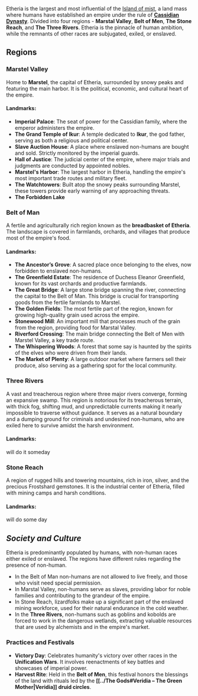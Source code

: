 Etheria is the largest and most influential of the [Island of mist](Islands.md), a land mass where humans have established an empire under the rule of **[Cassidian Dynasty](../Cassidian%20Dynasty.md)**. Divided into four regions - **Marstal Valley**, **Belt of Men**, **The Stone Reach**, and **The Three Rivers**. Etheria is the pinnacle of human ambition, while the remnants of other races are subjugated, exiled, or enslaved.


## **Regions**
### Marstel Valley
Home to **Marstel**, the capital of Etheria, surrounded by snowy peaks and featuring the main harbor. It is the political, economic, and cultural heart of the empire.
#### **Landmarks**:

- **Imperial Palace**: The seat of power for the Cassidian family, where the emperor administers the empire.
- **The Grand Temple of Ikur**: A temple dedicated to **Ikur**, the god father, serving as both a religious and political center.
- **Slave Auction House**: A place where enslaved non-humans are bought and sold. Strictly monitored by the imperial guards.
- **Hall of Justice**: The judicial center of the empire, where major trials and judgments are conducted by appointed nobles.
- **Marstel's Harbor**: The largest harbor in Etheria, handling the empire's most important trade routes and military fleet.
- **The Watchtowers**: Built atop the snowy peaks surrounding Marstel, these towers provide early warning of any approaching threats.
- **The Forbidden Lake** 


### Belt of Man
A fertile and agriculturally rich region known as the **breadbasket of Etheria**. The landscape is covered in farmlands, orchards, and villages that produce most of the empire's food.
#### **Landmarks**:

* **The Ancestor’s Grove**: A sacred place once belonging to the elves, now forbidden to enslaved non-humans.
* **The Greenfield Estate**: The residence of Duchess Eleanor Greenfield, known for its vast orchards and productive farmlands.
* **The Great Bridge**: A large stone bridge spanning the river, connecting the capital to the Belt of Man. This bridge is crucial for transporting goods from the fertile farmlands to Marstel.
* **The Golden Fields**: The most fertile part of the region, known for growing high-quality grain used across the empire.
* **Stonewood Mill**: An important mill that processes much of the grain from the region, providing food for Marstal Valley.
* **Riverford Crossing**: The main bridge connecting the Belt of Men with Marstel Valley, a key trade route.
* **The Whispering Woods**: A forest that some say is haunted by the spirits of the elves who were driven from their lands.
* **The Market of Plenty**: A large outdoor market where farmers sell their produce, also serving as a gathering spot for the local community.

### Three Rivers
A vast and treacherous region where three major rivers converge, forming an expansive swamp. This region is notorious for its treacherous terrain, with thick fog, shifting mud, and unpredictable currents making it nearly impossible to traverse without guidance. It serves as a natural boundary and a dumping ground for criminals and undesired non-humans, who are exiled here to survive amidst the harsh environment.

#### **Landmarks**:
will do it someday


### Stone Reach
A region of rugged hills and towering mountains, rich in iron, silver, and the precious Frostshard gemstones. It is the industrial center of Etheria, filled with mining camps and harsh conditions.

#### **Landmarks**:
will do some day
## ***Society and Culture***
Etheria is predominantly populated by humans, with non-human races either exiled or enslaved. The regions have different rules regarding the presence of non-human.
 * In the Belt of Man non-humans are not allowed to live freely, and those who vvisit need special permission.
 * In Marstal Valley, non-humans serve as slaves, providing labor for noble families and contributing to the grandeur of the empire.
 * In Stone Reach, lizardfolks make up a significant part of the enslaved mining workforce, used for their natural endurance in the cold weather.
 * In the **Three Rivers**, non-humans such as goblins and kobolds are forced to work in the dangerous wetlands, extracting valuable resources that are used by alchemists and in the empire's market.

### Practices and Festivals
* **Victory Day**: Celebrates humanity's victory over other races in the **Unification Wars**. It involves reenactments of key battles and showcases of imperial power.
* **Harvest Rite**: Held in the **Belt of Men**, this festival honors the blessings of the land with rituals led by the **[[../The Gods#**Veridia – The Green Mother**|Veridia]] druid circles**.

